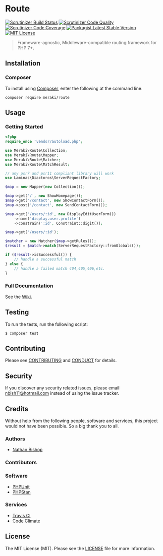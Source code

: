 # Route

[![Scrutinizer Build Status][scrutinizer-build-image]][scrutinizer-build-url]
[![Scrutinizer Code Quality][scrutinizer-code-quality-image]][scrutinizer-code-quality-url]
[![Scrutinizer Code Coverage][scrutinizer-code-coverage-image]][scrutinizer-code-coverage-url]
[![Packagist Latest Stable Version][packagist-image]][packagist-url]
[![MIT License][license-image]][license-url]

> Frameware-agnostic, Middleware-compatible routing framework for PHP 7+.


## Installation

### Composer

To install using [Composer](https://getcomposer.org/), enter the following at the command line:

```cli
composer require meraki/route
```

## Usage

### Getting Started

```php
<?php
require_once 'vendor/autoload.php';

use Meraki\Route\Collection;
use Meraki\Route\Mapper;
use Meraki\Route\Matcher;
use Meraki\Route\MatchResult;

// any psr7 and psr11 compliant library will work
use Laminas\Diactoros\ServerRequestFactory;

$map = new Mapper(new Collection());

$map->get('/', new ShowHomepage());
$map->get('/contact', new ShowContactForm());
$map->post('/contact', new SendContactForm());

$map->get('/users/:id', new DisplayEditUserForm())
	->name('display.user.profile')
	->constrain(':id', Constraint::digit());

$map->get('/users/:id');

$matcher = new Matcher($map->getRules());
$result = $match->match(ServerRequestFactory::fromGlobals());

if ($result->isSuccessful()) {
	// handle a successful match
} else {
	// handle a failed match 404,405,406,etc.
}

```

### Full Documentation

See the [Wiki](https://github.com/merakiframework/route/wiki).

## Testing

To run the tests, run the following script:

```cli
$ composer test
```

## Contributing

Please see [CONTRIBUTING](CONTRIBUTING.md) and [CONDUCT](CONDUCT.md) for details.

## Security

If you discover any security related issues, please email nbish11@hotmail.com instead of using the issue tracker.

## Credits

Without help from the following people, software and services, this project would not have been possible. So a big thank you to all.

### Authors

- [Nathan Bishop](https://github.com/nbish11)

### Contributors

### Software

- [PHPUnit](https://github.com/sebastianbergmann/phpunit)
- [PHPStan](https://github.com/phpstan/phpstan)

### Services

- [Travis CI](https://travis-ci.com/)
- [Code Climate](https://codeclimate.com)

## License

The MIT License (MIT). Please see the [LICENSE](LICENSE.md) file for more information.

[scrutinizer-build-url]: https://scrutinizer-ci.com/g/merakiframework/route/build-status/master
[scrutinizer-build-image]: https://scrutinizer-ci.com/g/merakiframework/route/badges/build.png?b=master
[scrutinizer-code-quality-url]: https://scrutinizer-ci.com/g/merakiframework/route/?branch=master
[scrutinizer-code-quality-image]: https://scrutinizer-ci.com/g/merakiframework/route/badges/quality-score.png?b=master
[scrutinizer-code-coverage-url]: https://scrutinizer-ci.com/g/merakiframework/route/?branch=master
[scrutinizer-code-coverage-image]: https://scrutinizer-ci.com/g/merakiframework/route/badges/coverage.png?b=master
[packagist-url]: https://packagist.org/packages/meraki/route
[packagist-image]: https://poser.pugx.org/meraki/route/v/stable
[license-url]: https://raw.githubusercontent.com/merakiframework/route/master/LICENSE.md
[license-image]: https://img.shields.io/badge/license-MIT-blue.svg

